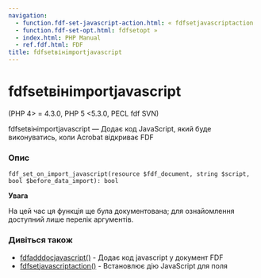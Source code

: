 ```yaml
---
navigation:
  - function.fdf-set-javascript-action.html: « fdfsetjavascriptaction
  - function.fdf-set-opt.html: fdfsetopt »
  - index.html: PHP Manual
  - ref.fdf.html: FDF
title: fdfsetвінimportjavascript
---
```

# fdfsetвінimportjavascript

(PHP 4> = 4.3.0, PHP 5 <5.3.0, PECL fdf SVN)

fdfsetвінimportjavascript — Додає код JavaScript, який буде виконуватись, коли Acrobat відкриває FDF

### Опис

```methodsynopsis
fdf_set_on_import_javascript(resource $fdf_document, string $script, bool $before_data_import): bool
```

**Увага**

На цей час ця функція ще була документована; для ознайомлення доступний лише перелік аргументів.

### Дивіться також

-   [fdfadddocjavascript()](function.fdf-add-doc-javascript.html) - Додає код javascript у документ FDF
-   [fdfsetjavascriptaction()](function.fdf-set-javascript-action.html) - Встановлює дію JavaScript для поля
